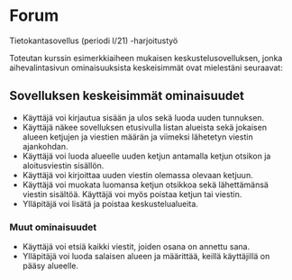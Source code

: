 # Forum
Tietokantasovellus (periodi I/21) -harjoitustyö

Toteutan kurssin esimerkkiaiheen mukaisen keskustelusovelluksen, jonka aihevalintasivun ominaisuuksista keskeisimmät ovat mielestäni seuraavat:

<h2>Sovelluksen keskeisimmät ominaisuudet</h2>
<ul>
<li>Käyttäjä voi kirjautua sisään ja ulos sekä luoda uuden tunnuksen.</li>
<li>Käyttäjä näkee sovelluksen etusivulla listan alueista sekä jokaisen alueen ketjujen ja viestien määrän ja viimeksi lähetetyn viestin ajankohdan. </li>
<li>Käyttäjä voi luoda alueelle uuden ketjun antamalla ketjun otsikon ja aloitusviestin sisällön. </li>
<li>Käyttäjä voi kirjoittaa uuden viestin olemassa olevaan ketjuun. </li>
<li>Käyttäjä voi muokata luomansa ketjun otsikkoa sekä lähettämänsä viestin sisältöä. Käyttäjä voi myös poistaa ketjun tai viestin. </li>
<li>Ylläpitäjä voi lisätä ja poistaa keskustelualueita. </li>
</ul>

<h3>Muut ominaisuudet</h3>

<ul>
<li>Käyttäjä voi etsiä kaikki viestit, joiden osana on annettu sana. </li>
<li>Ylläpitäjä voi luoda salaisen alueen ja määrittää, keillä käyttäjillä on pääsy alueelle.</li>
</ul>
